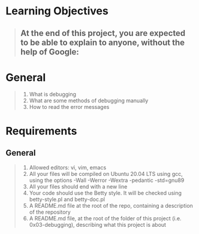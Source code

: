 # Learning Objectives
> ## At the end of this project, you are expected to be able to explain to anyone, without the help of Google:

# General
> 1. What is debugging
> 2. What are some methods of debugging manually
> 3. How to read the error messages

# Requirements
## General
> 1. Allowed editors: vi, vim, emacs
> 2. All your files will be compiled on Ubuntu 20.04 LTS using gcc, using the options -Wall -Werror -Wextra -pedantic -std=gnu89
> 3. All your files should end with a new line
> 4. Your code should use the Betty style. It will be checked using betty-style.pl and betty-doc.pl
> 5. A README.md file at the root of the repo, containing a description of the repository
> 6. A README.md file, at the root of the folder of this project (i.e. 0x03-debugging), describing what this project is about
